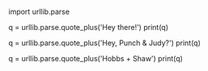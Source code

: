 import urllib.parse

q = urllib.parse.quote_plus('Hey there!')
print(q)

q = urllib.parse.quote_plus('Hey, Punch & Judy?')
print(q)

q = urllib.parse.quote_plus('Hobbs + Shaw')
print(q)

